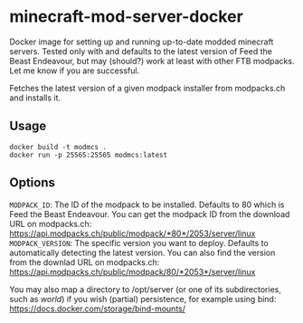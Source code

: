 # minecraft-mod-server-docker
Docker image for setting up and running up-to-date modded minecraft servers. Tested only with and defaults to the latest version of Feed the Beast Endeavour, but may (should?) work at least with other FTB modpacks. Let me know if you are successful. 

Fetches the latest version of a given modpack installer from modpacks.ch and installs it.

## Usage
```
docker build -t modmcs .
docker run -p 25565:25565 modmcs:latest
```

## Options
`MODPACK_ID`: The ID of the modpack to be installed. Defaults to 80 which is Feed the Beast Endeavour. You can get the modpack ID from the download URL on modpacks.ch: https://api.modpacks.ch/public/modpack/*80*/2053/server/linux
`MODPACK_VERSION`: The specific version you want to deploy. Defaults to automatically detecting the latest version. You can also find the version from the downlad URL on modpacks.ch: https://api.modpacks.ch/public/modpack/80/*2053*/server/linux

You may also map a directory to /opt/server (or one of its subdirectories, such as _world_) if you wish (partial) persistence, for example using bind:
https://docs.docker.com/storage/bind-mounts/
